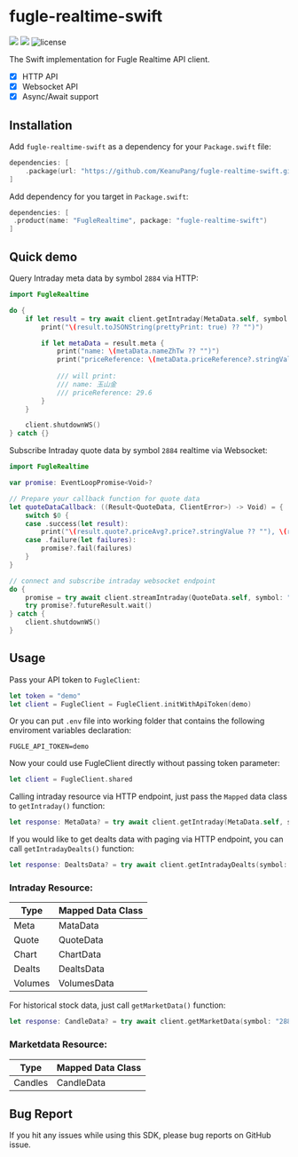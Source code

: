 # fugle-realtime-swift

[![](https://img.shields.io/endpoint?url=https%3A%2F%2Fswiftpackageindex.com%2Fapi%2Fpackages%2FKeanuPang%2Ffugle-realtime-swift%2Fbadge%3Ftype%3Dswift-versions)](https://swiftpackageindex.com/KeanuPang/fugle-realtime-swift)
[![](https://img.shields.io/endpoint?url=https%3A%2F%2Fswiftpackageindex.com%2Fapi%2Fpackages%2FKeanuPang%2Ffugle-realtime-swift%2Fbadge%3Ftype%3Dplatforms)](https://swiftpackageindex.com/KeanuPang/fugle-realtime-swift)
![license](https://img.shields.io/github/license/KeanuPang/fugle-realtime-swift)


The Swift implementation for Fugle Realtime API client.

* [x] HTTP API
* [x] Websocket API
* [x] Async/Await support

## Installation

Add `fugle-realtime-swift` as a dependency for your `Package.swift` file:

```swift
dependencies: [
    .package(url: "https://github.com/KeanuPang/fugle-realtime-swift.git", .upToNextMajor(from: "0.1.1"))
]
```

Add dependency for you target in `Package.swift`:

```swift
dependencies: [
 .product(name: "FugleRealtime", package: "fugle-realtime-swift")
]
```

## Quick demo

Query Intraday meta data by symbol `2884` via HTTP:

```swift
import FugleRealtime

do {
    if let result = try await client.getIntraday(MetaData.self, symbol: "2884") {
        print("\(result.toJSONString(prettyPrint: true) ?? "")")

        if let metaData = result.meta {
            print("name: \(metaData.nameZhTw ?? "")")
            print("priceReference: \(metaData.priceReference?.stringValue ?? "")")
            
            /// will print:
            /// name: 玉山金
            /// priceReference: 29.6
        }
    }

    client.shutdownWS()
} catch {}
```

Subscribe Intraday quote data by symbol `2884` realtime via Websocket:

```swift
import FugleRealtime

var promise: EventLoopPromise<Void>?

// Prepare your callback function for quote data
let quoteDataCallback: ((Result<QuoteData, ClientError>) -> Void) = {
    switch $0 {
    case .success(let result):
        print("\(result.quote?.priceAvg?.price?.stringValue ?? ""), \(result.quote?.priceAvg?.at ?? "")")
    case .failure(let failures):
        promise?.fail(failures)
    }
}

// connect and subscribe intraday websocket endpoint
do {
    promise = try await client.streamIntraday(QuoteData.self, symbol: "2884", callback: quoteDataCallback)
    try promise?.futureResult.wait()
} catch {
    client.shutdownWS()
}
```


## Usage

Pass your API token to `FugleClient`:

```swift
let token = "demo"
let client = FugleClient = FugleClient.initWithApiToken(demo)
```

Or you can put `.env` file into working folder that contains the following enviroment variables declaration:

```
FUGLE_API_TOKEN=demo
```

Now your could use FugleClient directly without passing token parameter:

```swift
let client = FugleClient.shared
```

Calling intraday resource via HTTP endpoint, just pass the `Mapped` data class to `getIntraday()` function:

```swift
let response: MetaData? = try await client.getIntraday(MetaData.self, symbol: "2884")
```

If you would like to get dealts data with paging via HTTP endpoint, you can call `getIntradayDealts()` function:

```swift
let response: DealtsData? = try await client.getIntradayDealts(symbol: "2884", pagingLimit: 10)
```


### Intraday Resource:

Type   |Mapped Data Class
-------|------------------
Meta   |MataData
Quote  |QuoteData
Chart  |ChartData
Dealts |DealtsData
Volumes|VolumesData

For historical stock data, just call `getMarketData()` function:

```swift
let response: CandleData? = try await client.getMarketData(symbol: "2884", from: "2022-04-25", to: "2022-04-29")
```

### Marketdata Resource:

Type   |Mapped Data Class
-------|------------------
Candles|CandleData



## Bug Report
If you hit any issues while using this SDK, please bug reports on GitHub issue.
